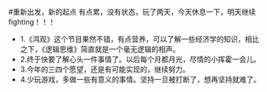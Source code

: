 #重新出发，新的起点
有点累，没有状态，玩了两天，今天休息一下，明天继续fighting！！！
- 1.《鸿观》这个节目果然不错，有点营养，可以了解一些经济学的知识，相比之下，《逻辑思维》简直就是一个毫无逻辑的相声。
- 2.终于快要了解心头一件事情了。以后每个月都月光，尽情的小挥霍一会儿。
- 3.今年的三四个愿望，还是有可能实现的，继续努力。
- 4.少玩游戏，多做一些有意义的事情。坚持一旦被打断了，想再坚持就难了。